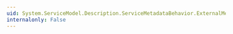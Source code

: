 ```yaml
---
uid: System.ServiceModel.Description.ServiceMetadataBehavior.ExternalMetadataLocation
internalonly: False
---
```

